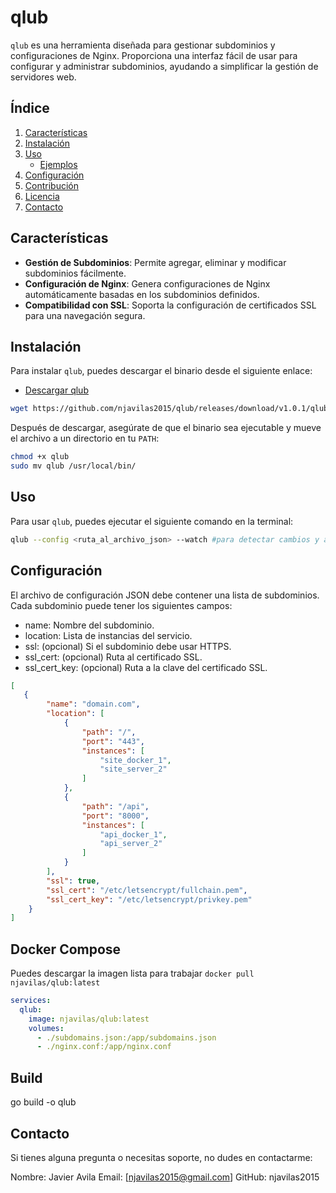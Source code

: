 # qlub

`qlub` es una herramienta diseñada para gestionar subdominios y configuraciones de Nginx. Proporciona una interfaz fácil de usar para configurar y administrar subdominios, ayudando a simplificar la gestión de servidores web.

## Índice

1. [Características](#características)
2. [Instalación](#instalación)
3. [Uso](#uso)
   - [Ejemplos](#ejemplos)
4. [Configuración](#configuración)
5. [Contribución](#contribución)
6. [Licencia](#licencia)
7. [Contacto](#contacto)

## Características

- **Gestión de Subdominios**: Permite agregar, eliminar y modificar subdominios fácilmente.
- **Configuración de Nginx**: Genera configuraciones de Nginx automáticamente basadas en los subdominios definidos.
- **Compatibilidad con SSL**: Soporta la configuración de certificados SSL para una navegación segura.

## Instalación

Para instalar `qlub`, puedes descargar el binario desde el siguiente enlace:

- [Descargar qlub](https://github.com/njavilas2015/qlub/releases/download/v1.0.1/qlub)

```bash
wget https://github.com/njavilas2015/qlub/releases/download/v1.0.1/qlub
```

Después de descargar, asegúrate de que el binario sea ejecutable y mueve el archivo a un directorio en tu `PATH`:

```bash
chmod +x qlub
sudo mv qlub /usr/local/bin/
```

## Uso
Para usar `qlub`, puedes ejecutar el siguiente comando en la terminal:

```bash
qlub --config <ruta_al_archivo_json> --watch #para detectar cambios y actualizar config

```

## Configuración
El archivo de configuración JSON debe contener una lista de subdominios. Cada subdominio puede tener los siguientes campos:

- name: Nombre del subdominio.
- location: Lista de instancias del servicio.
- ssl: (opcional) Si el subdominio debe usar HTTPS.
- ssl_cert: (opcional) Ruta al certificado SSL.
- ssl_cert_key: (opcional) Ruta a la clave del certificado SSL.


```json
[
   {
        "name": "domain.com",
        "location": [
            {
                "path": "/",
                "port": "443",
                "instances": [
                    "site_docker_1",
                    "site_server_2"
                ]
            },
            {
                "path": "/api",
                "port": "8000",
                "instances": [
                    "api_docker_1",
                    "api_server_2"
                ]
            }
        ],
        "ssl": true,
        "ssl_cert": "/etc/letsencrypt/fullchain.pem",
        "ssl_cert_key": "/etc/letsencrypt/privkey.pem"
    }
]
```

## Docker Compose 
Puedes descargar la imagen lista para trabajar `docker pull njavilas/qlub:latest`

```yml
services:
  qlub:
    image: njavilas/qlub:latest
    volumes:
      - ./subdomains.json:/app/subdomains.json
      - ./nginx.conf:/app/nginx.conf
```

## Build

go build -o qlub

## Contacto
Si tienes alguna pregunta o necesitas soporte, no dudes en contactarme:

Nombre: Javier Avila
Email: [njavilas2015@gmail.com]
GitHub: njavilas2015